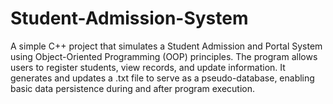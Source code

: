 # Student-Admission-System
A simple C++ project that simulates a Student Admission and Portal System using Object-Oriented Programming (OOP) principles. The program allows users to register students, view records, and update information. It generates and updates a .txt file to serve as a pseudo-database, enabling basic data persistence during and after program execution.
